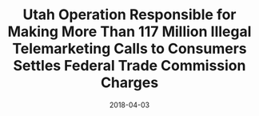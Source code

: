 ---
title: "Utah Operation Responsible for Making More Than 117 Million Illegal Telemarketing Calls to Consumers Settles Federal Trade Commission Charges"
date: 2018-04-03
---